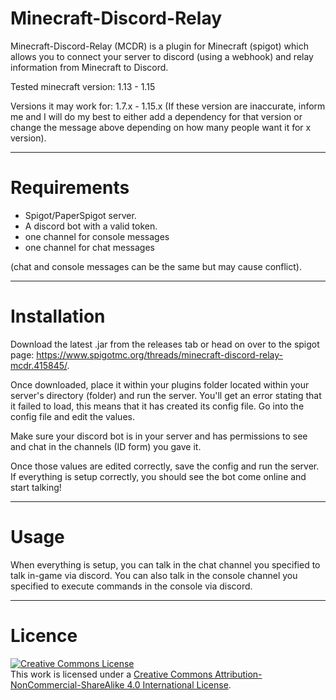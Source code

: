 # Minecraft-Discord-Relay
Minecraft-Discord-Relay (MCDR) is a plugin for Minecraft (spigot) which allows you to connect your server to discord (using a webhook) and relay information from Minecraft to Discord.

Tested minecraft version: 1.13 - 1.15

Versions it may work for: 1.7.x - 1.15.x
(If these version are inaccurate, inform me and I will do my best to either add a dependency for that version or change the message above depending on how many people want it for x version).


---


# Requirements

- Spigot/PaperSpigot server.
- A discord bot with a valid token.
- one channel for console messages
- one channel for chat messages

(chat and console messages can be the same but may cause conflict).


---


# Installation

Download the latest .jar from the releases tab or head on over to the spigot page: https://www.spigotmc.org/threads/minecraft-discord-relay-mcdr.415845/.

Once downloaded, place it within your plugins folder located within your server's directory (folder) and run the server. You'll get an error stating that it failed to load, this means that it has created its config file. Go into the config file and edit the values.

Make sure your discord bot is in your server and has permissions to see and chat in the channels (ID form) you gave it.

Once those values are edited correctly, save the config and run the server. If everything is setup correctly, you should see the bot come online and start talking!


---


# Usage

When everything is setup, you can talk in the chat channel you specified to talk in-game via discord.
You can also talk in the console channel you specified to execute commands in the console via discord.


---


# Licence


<a rel="license" href="http://creativecommons.org/licenses/by-nc-sa/4.0/"><img alt="Creative Commons License" style="border-width:0" src="https://i.creativecommons.org/l/by-nc-sa/4.0/88x31.png" /></a><br />This work is licensed under a <a rel="license" href="http://creativecommons.org/licenses/by-nc-sa/4.0/">Creative Commons Attribution-NonCommercial-ShareAlike 4.0 International License</a>.
